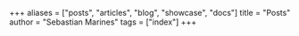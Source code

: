 +++
aliases = ["posts", "articles", "blog", "showcase", "docs"]
title = "Posts"
author = "Sebastian Marines"
tags = ["index"]
+++